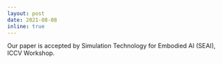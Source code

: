 ```yaml
---
layout: post
date: 2021-08-08
inline: true
---
```


Our paper is accepted by Simulation Technology for Embodied AI (SEAI), ICCV Workshop.
